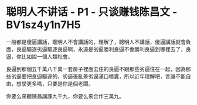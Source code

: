 # 聪明人不讲话 - P1 - 只谈赚钱陈昌文 - BV1sz4y1n7H5

一般都是傻逼講話，聰明人不會講話的，理解了，聰明人不講話，傻逼講話就會負面，良逼驅逐劣逼驅逐良逼啊，永遠是劣逼勝利良逼不會勝利良逼到哪裡去了，良逼，你比如說一個人類社會。

良逼到那個五千萬八千萬一套房子裡面去住的良逼不跟那些劣逼住在一起，因為那些劣逼要把良逼驅逐的，劣逼張亂差劣逼滿口噴糞，所以近年理解吧，言論不能自由，想學更多嗎，只要是你是個老闆。

你要么來聽陳昌講課九千九，你要么來合作三萬九。